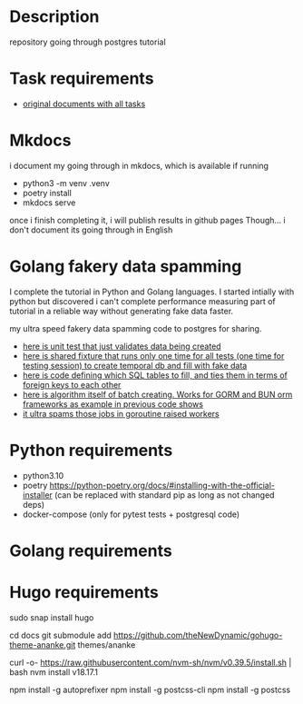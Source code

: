 # Description

repository going through postgres tutorial

# Task requirements

- [original documents with all tasks](documentation/PostgresqlTraining.kindOfEnglish.docx)

# Mkdocs

i document my going through in mkdocs, which is available if running
- python3 -m venv .venv
- poetry install
- mkdocs serve

once i finish completing it, i will publish results in github pages
Though... i don't document its going through in English

# Golang fakery data spamming

I complete the tutorial in Python and Golang languages. I started intially with python but discovered i can't complete performance measuring part of tutorial in a reliable way without generating fake data faster.

my ultra speed fakery data spamming code to postgres for sharing.
- [here is unit test that just validates data being created](<https://github.com/darklab8/darklab_training_postgresql/blob/68c7bec39e72ffd76e0e8a4ce7a43c9be1264f4f/golang/task2_test.go#L15>)
- [here is shared fixture that runs only one time for all tests (one time for testing session) to create temporal db and fill with fake data](<https://github.com/darklab8/darklab_training_postgresql/blob/68c7bec39e72ffd76e0e8a4ce7a43c9be1264f4f/golang/fixture_temp_db_test.go#L39>)
- [here is code defining which SQL tables to fill, and ties them in terms of foreign keys to each other](<https://github.com/darklab8/darklab_training_postgresql/blob/68c7bec39e72ffd76e0e8a4ce7a43c9be1264f4f/golang/fixtures.go#L60>)
- [here is algorithm itself of batch creating. Works for GORM and BUN orm frameworks as example in previous code shows](<https://github.com/darklab8/darklab_training_postgresql/blob/68c7bec39e72ffd76e0e8a4ce7a43c9be1264f4f/golang/shared/bulk_create.go#L75>)
- [it ultra spams those jobs in goroutine raised workers](<https://github.com/darklab8/darklab_training_postgresql/blob/68c7bec39e72ffd76e0e8a4ce7a43c9be1264f4f/golang/shared/bulk_create.go#L24>)

# Python requirements

- python3.10
- poetry https://python-poetry.org/docs/#installing-with-the-official-installer (can be replaced with standard pip as long as not changed deps)
- docker-compose (only for pytest tests + postgresql code)

# Golang requirements

# Hugo requirements

sudo snap install hugo

cd docs
git submodule add https://github.com/theNewDynamic/gohugo-theme-ananke.git themes/ananke

curl -o- https://raw.githubusercontent.com/nvm-sh/nvm/v0.39.5/install.sh | bash
nvm install v18.17.1

npm install -g autoprefixer
npm install -g postcss-cli
npm install -g postcss
